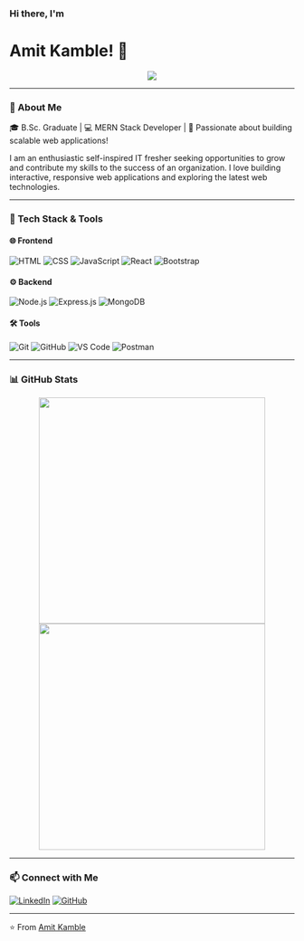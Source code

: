 ### Hi there, I'm 
# Amit Kamble! 👋

<p align="center">
  <img src="https://readme-typing-svg.herokuapp.com?font=Fira+Code&duration=4000&pause=1000&color=F7A500&center=true&vCenter=true&width=500&lines=MERN+Stack+Developer;Passionate+about+Tech;Building+Scalable+Web+Applications!"/>
</p>

---

### 🚀 About Me

🎓 B.Sc. Graduate | 💻 MERN Stack Developer | 🌟 Passionate about building scalable web applications! 

I am an enthusiastic self-inspired IT fresher seeking opportunities to grow and contribute my skills to the success of an organization. I love building interactive, responsive web applications and exploring the latest web technologies.

---

### 🔧 Tech Stack & Tools

#### 🌐 Frontend
![HTML](https://img.shields.io/badge/HTML5-E34F26?style=for-the-badge&logo=html5&logoColor=white)
![CSS](https://img.shields.io/badge/CSS3-1572B6?style=for-the-badge&logo=css3&logoColor=white)
![JavaScript](https://img.shields.io/badge/JavaScript-F7DF1E?style=for-the-badge&logo=javascript&logoColor=black)
![React](https://img.shields.io/badge/React-20232A?style=for-the-badge&logo=react&logoColor=61DAFB)
![Bootstrap](https://img.shields.io/badge/Bootstrap-563D7C?style=for-the-badge&logo=bootstrap&logoColor=white)

#### ⚙️ Backend
![Node.js](https://img.shields.io/badge/Node.js-43853D?style=for-the-badge&logo=node.js&logoColor=white)
![Express.js](https://img.shields.io/badge/Express.js-000000?style=for-the-badge&logo=express&logoColor=white)
![MongoDB](https://img.shields.io/badge/MongoDB-4EA94B?style=for-the-badge&logo=mongodb&logoColor=white)

#### 🛠 Tools
![Git](https://img.shields.io/badge/Git-F05032?style=for-the-badge&logo=git&logoColor=white)
![GitHub](https://img.shields.io/badge/GitHub-181717?style=for-the-badge&logo=github&logoColor=white)
![VS Code](https://img.shields.io/badge/VS%20Code-007ACC?style=for-the-badge&logo=visual-studio-code&logoColor=white)
![Postman](https://img.shields.io/badge/Postman-FF6C37?style=for-the-badge&logo=postman&logoColor=white)

---

### 📊 GitHub Stats

<p align="center">
  <img src="https://github-readme-stats.vercel.app/api?username=Amitkamble20&show_icons=true&theme=radical" width="400px"/>
  <img src="https://github-readme-streak-stats.herokuapp.com/?user=Amitkamble20&theme=radical" width="400px"/>
</p>

---

### 📫 Connect with Me

[![LinkedIn](https://img.shields.io/badge/LinkedIn-0A66C2?style=for-the-badge&logo=linkedin&logoColor=white)](https://www.linkedin.com/in/amit-s-kamble-416260260)
[![GitHub](https://img.shields.io/badge/GitHub-181717?style=for-the-badge&logo=github&logoColor=white)](https://github.com/Amitkamble20)

---

⭐️ From [Amit Kamble](https://github.com/Amitkamble20)
